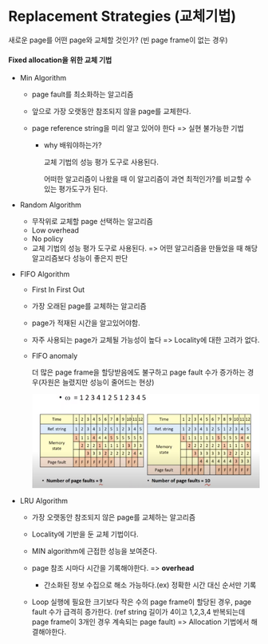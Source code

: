 # Replacement Strategies (교체기법)

새로운 page를 어떤 page와 교체할 것인가? (빈 page frame이 없는 경우)

#### Fixed allocation을 위한 교체 기법

- Min Algorithm

  - page fault를 최소화하는 알고리즘

  - 앞으로 가장 오랫동안 참조되지 않을 page를 교체한다.

  - page reference string을 미리 알고 있어야 한다 => 실현 불가능한 기법

    - why 배워야하는가?

      교체 기법의 성능 평가 도구로 사용된다.

      어떠한 알고리즘이 나왔을 때 이 알고리즘이 과연 최적인가?를 비교할 수 있는 평가도구가 된다.



- Random Algorithm
  - 무작위로 교체할 page 선택하는 알고리즘
  - Low overhead
  - No policy
  - 교체 기법의 성능 평가 도구로 사용된다. => 어떤 알고리즘을 만들었을 때 해당 알고리즘보다 성능이 좋은지 판단



- FIFO Algorithm

  - First In First Out

  - 가장 오래된 page를 교체하는 알고리즘

  - page가 적재된 시간을 알고있어야함.

  - 자주 사용되는 page가 교체될 가능성이 높다 => Locality에 대한 고려가 없다.

  - FIFO anomaly

    더 많은 page frame을 할당받음에도 불구하고 page fault 수가 증가하는 경우(자원은 늘렸지만 성능이 줄어드는 현상)

    ![FIFO anomaly](img/FIFO%20anomaly.PNG)



- LRU Algorithm

  - 가장 오랫동안 참조되지 않은 page를 교체하는 알고리즘

  - Locality에 기반을 둔 교체 기법이다.

  - MIN algorithm에 근접한 성능을 보여준다.

  - page 참조 시마다 시간을 기록해야한다. => **overhead**

    - 간소화된 정보 수집으로 해소 가능하다.(ex) 정확한 시간 대신 순서만 기록

  - Loop 실행에 필요한 크기보다 작은 수의 page frame이 할당된 경우, page fault 수가 급격히 증가한다. (ref string 길이가 4이고 1,2,3,4 반복되는데 page frame이 3개인 경우 계속되는 page fault) => Allocation 기법에서 해결해야한다.

    